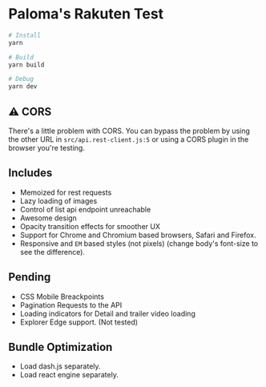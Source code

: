 # Paloma's Rakuten Test

```bash
# Install
yarn

# Build
yarn build

# Debug
yarn dev
```

## ⚠️ CORS

There's a little problem with CORS. You can bypass the problem by using the other URL in `src/api.rest-client.js:5` or using a CORS plugin in the browser you're testing.

## Includes

- Memoized for rest requests
- Lazy loading of images
- Control of list api endpoint unreachable
- Awesome design
- Opacity transition effects for smoother UX
- Support for Chrome and Chromium based browsers, Safari and Firefox.
- Responsive and `EM` based styles (not pixels) (change body's font-size to see the difference).

## Pending

- CSS Mobile Breackpoints
- Pagination Requests to the API
- Loading indicators for Detail and trailer video loading
- Explorer Edge support. (Not tested)

## Bundle Optimization

- Load dash.js separately.
- Load react engine separately.
